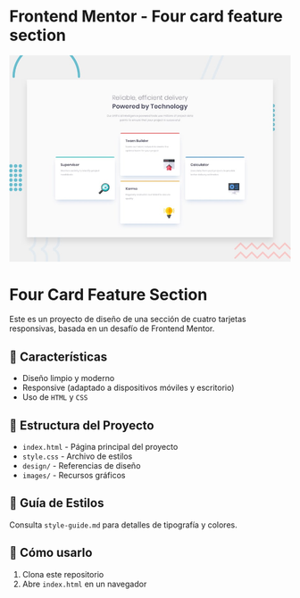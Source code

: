# Frontend Mentor - Four card feature section

![Design preview for the Four card feature section coding challenge](./design/desktop-preview.jpg)

# Four Card Feature Section

Este es un proyecto de diseño de una sección de cuatro tarjetas responsivas, basada en un desafío de Frontend Mentor.

## 🚀 Características
- Diseño limpio y moderno
- Responsive (adaptado a dispositivos móviles y escritorio)
- Uso de `HTML` y `CSS`

## 📂 Estructura del Proyecto
- `index.html` - Página principal del proyecto
- `style.css` - Archivo de estilos
- `design/` - Referencias de diseño
- `images/` - Recursos gráficos

## 🎨 Guía de Estilos
Consulta `style-guide.md` para detalles de tipografía y colores.

## 📌 Cómo usarlo
1. Clona este repositorio
2. Abre `index.html` en un navegador
